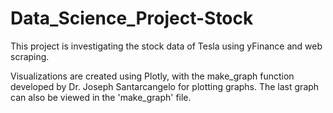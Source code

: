 # Data_Science_Project-Stock
This project is investigating the stock data of Tesla using yFinance and web scraping.

Visualizations are created using Plotly, with the make_graph function developed by Dr. Joseph Santarcangelo for plotting graphs. The last graph can also be viewed in the 'make_graph' file.

